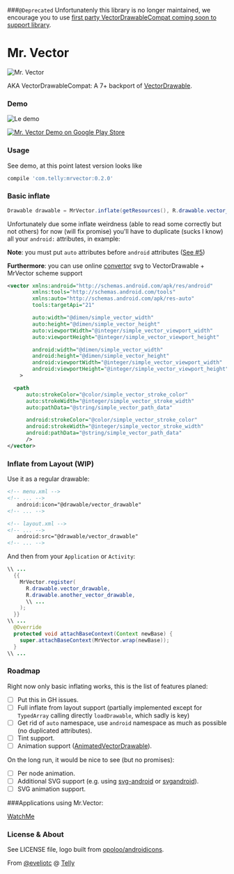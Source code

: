 ###`@Deprecated`
Unfortunatenly this library is no longer maintained, we encourage you to use [first party VectorDrawableCompat coming soon to support library](https://android.googlesource.com/platform/frameworks/support/+/master/v7/vectordrawable/).

Mr. Vector
==========
![Mr. Vector](http://i.imgur.com/ucFr5T7.png)

AKA VectorDrawableCompat: A 7+ backport of [VectorDrawable](https://developer.android.com/reference/android/graphics/drawable/VectorDrawable.html).

### Demo

![Le demo](http://i.imgur.com/nG4uQiN.gif)

[![Mr. Vector Demo on Google Play Store](http://developer.android.com/images/brand/en_generic_rgb_wo_60.png)](https://play.google.com/store/apps/details?id=com.telly.mrvector.demo)

### Usage

See demo, at this point latest version looks like

```groovy
compile 'com.telly:mrvector:0.2.0'
```

### Basic inflate
```java
Drawable drawable = MrVector.inflate(getResources(), R.drawable.vector_android);
```

Unfortunately due some inflate weirdness (able to read some correctly but not others) for now (will fix promise) you'll have to duplicate (sucks I know) all your `android:` attributes, in example:

**Note**: you must put `auto` attributes before `android` attributes ([See #5](https://github.com/telly/MrVector/issues/5))

**Furthermore**: you can use online [convertor](http://ozodrukh.github.io/Svg2MrVector/) svg to VectorDrawable + MrVector scheme support

```xml
<vector xmlns:android="http://schemas.android.com/apk/res/android"
        xmlns:tools="http://schemas.android.com/tools"
        xmlns:auto="http://schemas.android.com/apk/res-auto"
        tools:targetApi="21"

        auto:width="@dimen/simple_vector_width"
        auto:height="@dimen/simple_vector_height"
        auto:viewportWidth="@integer/simple_vector_viewport_width"
        auto:viewportHeight="@integer/simple_vector_viewport_height"

        android:width="@dimen/simple_vector_width"
        android:height="@dimen/simple_vector_height"
        android:viewportWidth="@integer/simple_vector_viewport_width"
        android:viewportHeight="@integer/simple_vector_viewport_height"
    >

  <path
      auto:strokeColor="@color/simple_vector_stroke_color"
      auto:strokeWidth="@integer/simple_vector_stroke_width"
      auto:pathData="@string/simple_vector_path_data"

      android:strokeColor="@color/simple_vector_stroke_color"
      android:strokeWidth="@integer/simple_vector_stroke_width"
      android:pathData="@string/simple_vector_path_data"
      />
</vector>
```

### Inflate from Layout (WIP)

Use it as a regular drawable:

```xml
<!-- menu.xml -->
<!-- ... -->
   android:icon="@drawable/vector_drawable"
<!-- ... -->
```

```xml
<!-- layout.xml -->
<!-- ... -->
   android:src="@drawable/vector_drawable"
<!-- ... -->
```

And then from your `Application` or `Activity`:

```java
\\ ...
  {{
    MrVector.register(
      R.drawable.vector_drawable,
      R.drawable.another_vector_drawable,
      \\ ...
    );
  }}
\\ ...
  @Override
  protected void attachBaseContext(Context newBase) {
    super.attachBaseContext(MrVector.wrap(newBase));
  }
\\ ...
```

### Roadmap
Right now only basic inflating works, this is the list of features planed:

- [ ] Put this in GH issues.
- [ ] Full inflate from layout support (partially implemented except for `TypedArray` calling directly `loadDrawable`, which sadly is key)
- [ ] Get rid of `auto` namespace, use `android` namespace as much as possible (no duplicated attributes).
- [ ] Tint support.
- [ ] Animation support ([AnimatedVectorDrawable](https://developer.android.com/reference/android/graphics/drawable/AnimatedVectorDrawable.html)).

On the long run, it would be nice to see (but no promises):

- [ ] Per node animation.
- [ ] Additional SVG support (e.g. using [svg-android](https://code.google.com/p/svg-android/) or [svgandroid](https://code.google.com/p/androidsvg/)).
- [ ] SVG animation support.

###Applications using Mr.Vector:

[WatchMe](https://github.com/ozodrukh/Mover)

### License & About

See LICENSE file, logo built from [opoloo/androidicons](https://github.com/opoloo/androidicons).

From [@eveliotc](https://plus.google.com/u/0/+EvelioTarazonaC%C3%A1ceres/posts) @ [Telly](https://telly.com/)
